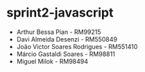 ﻿# sprint2-javascript
 
* Arthur Bessa Pian - RM99215
* Davi Almeida Desenzi - RM550849
* João Victor Soares Rodrigues - RM551410
* Márcio Gastaldi Soares - RM98811
* Miguel Milok - RM98494
